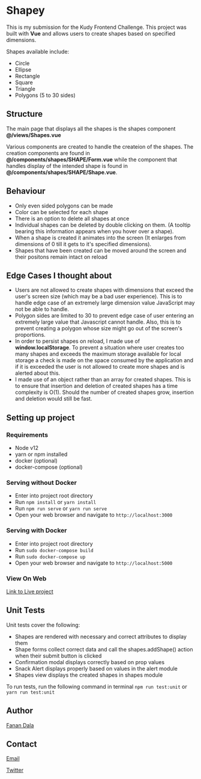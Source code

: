# Shapey
This is my submission for the Kudy Frontend Challenge. This project was built with **Vue** and allows users to create shapes based on specified dimensions.

Shapes available include: 
- Circle
- Ellipse
- Rectangle
- Square
- Triangle
- Polygons (5 to 30 sides)

## Structure
The main page that displays all the shapes is the shapes component **@/views/Shapes.vue**

Various components are created to handle the createion of the shapes. The creation components are found in **@/components/shapes/SHAPE/Form.vue** while the component that handles display of the intended shape is found in  **@/components/shapes/SHAPE/Shape.vue**.

## Behaviour
- Only even sided polygons can be made
- Color can be selected for each shape
- There is an option to delete all shapes at once
- Individual shapes can be deleted by double clicking on them. (A tooltip bearing this information appears when you hover over a shape).
- When a shape is created it animates into the screen (It enlarges from dimensions of 0 till it gets to it's specified dimensions).
- Shapes that have been created can be moved around the screen and their positons remain intact on reload

## Edge Cases I thought about
- Users are not allowed to create shapes with dimensions that exceed the user's screen size (which may be a bad user experience). This is to handle edge case of an extremely large dimension value JavaScript may not be able to handle.
- Polygon sides are limited to 30 to prevent edge case of user entering an extremely large value that Javascript cannot handle. Also, this is to prevent creating a polygon whose size might go out of the screen's proportions.
- In order to persist shapes on reload, I made use of **window.localStorage**. To prevent a situation where user creates too many shapes and exceeds the maximum storage available for local storage a check is made on the space consumed by the application and if it is exceeded the user is not allowed to create more shapes and is alerted about this.
- I made use of an object rather than an array for created shapes. This is to ensure that insertion and deletion of created shapes has a time complexity is O(1). Should the number of created shapes grow, insertion and deletion would still be fast.

## Setting up project
### Requirements
- Node v12
- yarn or npm installed
- docker (optional)
- docker-compose (optional)

### Serving without Docker
- Enter into project root directory
- Run `npm install` or `yarn install`
- Run `npm run serve` or `yarn run serve`
- Open your web browser and navigate to `http://localhost:3000`

### Serving with Docker
- Enter into project root directory
- Run `sudo docker-compose build`
- Run `sudo docker-compose up`
- Open your web browser and navigate to `http://localhost:5000`

### View On Web
[Link to Live project](https://the-fanan.github.io/Kudy-Frontend-Challenge-bundled/)

## Unit Tests
Unit tests cover the following:
- Shapes are rendered with necessary and correct attributes to display them
- Shape forms collect correct data and call the shapes.addShape() action when their submit button is clicked
- Confirmation modal displays correctly based on prop values
- Snack Alert displays properly based on values in the alert module
- Shapes view displays the created shapes in shapes module

To run tests, run the following command in terminal `npm run test:unit` or `yarn run test:unit`

## Author
[Fanan Dala](https://fanandala.com)

## Contact
[Email](mailto:fanan.dala@yahoo.com)

[Twitter](https://twitter.com/the_cocoreidh)